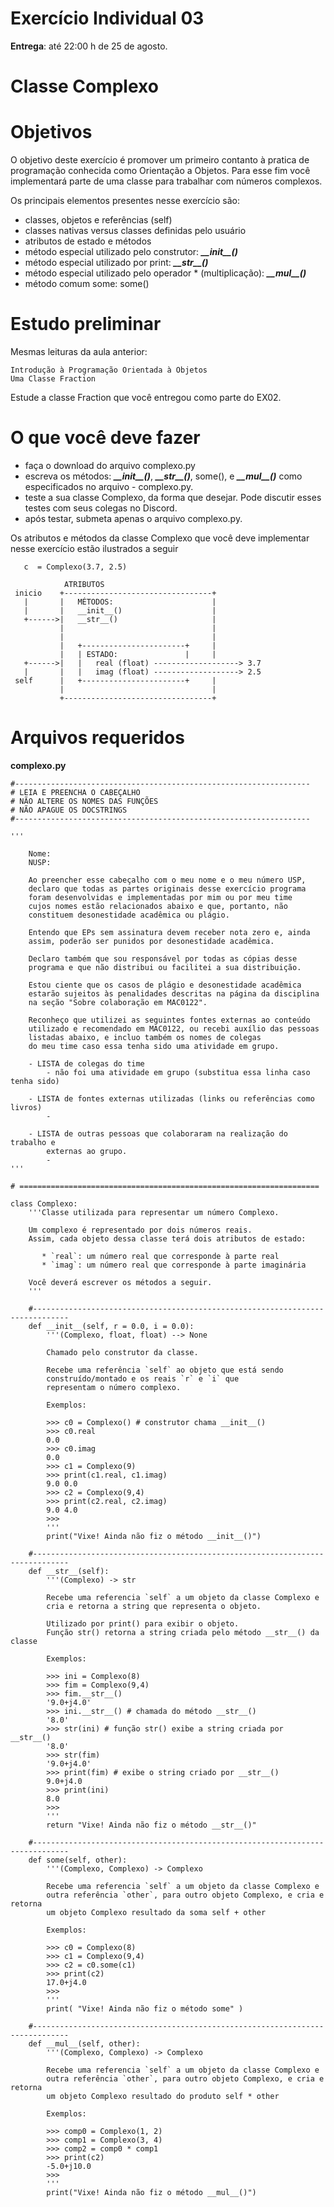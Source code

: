 # Exercício Individual 03
**Entrega**: até 22:00 h de 25 de agosto.


# Classe Complexo

# Objetivos

O objetivo deste exercício é promover um primeiro contanto à pratica de programação conhecida como Orientação a Objetos. Para esse fim você implementará parte de uma classe para trabalhar com números complexos.

Os principais elementos presentes nesse exercício são:

- classes, objetos e referências (self)
- classes nativas versus classes definidas pelo usuário
- atributos de estado e métodos
- método especial utilizado pelo construtor: ***\_\_init__()***
- método especial utilizado por print: ***\_\_str__()***
- método especial utilizado pelo operador * (multiplicação): ***\_\_mul__()***
- método comum some: some()

# Estudo preliminar

Mesmas leituras da aula anterior:

    Introdução à Programação Orientada à Objetos
    Uma Classe Fraction

Estude a classe Fraction que você entregou como parte do EX02.

# O que você deve fazer

- faça o download do arquivo complexo.py
- escreva os métodos: ***\_\_init__()***, ***\_\_str__()***, some(), e ***\_\_mul__()*** como especificados no arquivo - complexo.py.
- teste a sua classe Complexo, da forma que desejar. Pode discutir esses testes com seus colegas no Discord.
- após testar, submeta apenas o arquivo complexo.py.

Os atributos e métodos da classe Complexo que você deve implementar nesse exercício estão ilustrados a seguir
```
   c  = Complexo(3.7, 2.5) 

            ATRIBUTOS
 inicio    +---------------------------------+           
   |       |   MÉTODOS:                      |           
   |       |   __init__()                    |           
   +------>|   __str__()                     |
           |                                 |
           |                                 |
           |   +-----------------------+     |           
           |   | ESTADO:               |     |           
   +------>|   |   real (float) -------------------> 3.7   
   |       |   |   imag (float) -------------------> 2.5   
 self      |   +-----------------------+     |           
           |                                 |           
           +---------------------------------+
```

# Arquivos requeridos
**complexo.py**

```
#------------------------------------------------------------------
# LEIA E PREENCHA O CABEÇALHO 
# NÃO ALTERE OS NOMES DAS FUNÇÕES
# NÃO APAGUE OS DOCSTRINGS
#------------------------------------------------------------------

'''

    Nome:
    NUSP:

    Ao preencher esse cabeçalho com o meu nome e o meu número USP,
    declaro que todas as partes originais desse exercício programa
    foram desenvolvidas e implementadas por mim ou por meu time 
    cujos nomes estão relacionados abaixo e que, portanto, não 
    constituem desonestidade acadêmica ou plágio.
    
    Entendo que EPs sem assinatura devem receber nota zero e, ainda
    assim, poderão ser punidos por desonestidade acadêmica.

    Declaro também que sou responsável por todas as cópias desse
    programa e que não distribui ou facilitei a sua distribuição.
    
    Estou ciente que os casos de plágio e desonestidade acadêmica
    estarão sujeitos às penalidades descritas na página da disciplina
    na seção "Sobre colaboração em MAC0122".

    Reconheço que utilizei as seguintes fontes externas ao conteúdo 
    utilizado e recomendado em MAC0122, ou recebi auxílio das pessoas
    listadas abaixo, e incluo também os nomes de colegas
    do meu time caso essa tenha sido uma atividade em grupo.

    - LISTA de colegas do time 
        - não foi uma atividade em grupo (substitua essa linha caso tenha sido)

    - LISTA de fontes externas utilizadas (links ou referências como livros)
        - 

    - LISTA de outras pessoas que colaboraram na realização do trabalho e
        externas ao grupo.
        - 
'''

# ===================================================================

class Complexo:
    '''Classe utilizada para representar um número Complexo.

    Um complexo é representado por dois números reais. 
    Assim, cada objeto dessa classe terá dois atributos de estado:
 
       * `real`: um número real que corresponde à parte real
       * `imag`: um número real que corresponde à parte imaginária
 
    Você deverá escrever os métodos a seguir.
    '''

    #------------------------------------------------------------------------------
    def __init__(self, r = 0.0, i = 0.0):
        '''(Complexo, float, float) --> None

        Chamado pelo construtor da classe. 

        Recebe uma referência `self` ao objeto que está sendo
        construído/montado e os reais `r` e `i` que 
        representam o número complexo.

        Exemplos:

        >>> c0 = Complexo() # construtor chama __init__()
        >>> c0.real
        0.0
        >>> c0.imag
        0.0
        >>> c1 = Complexo(9)
        >>> print(c1.real, c1.imag)
        9.0 0.0
        >>> c2 = Complexo(9,4)
        >>> print(c2.real, c2.imag)
        9.0 4.0
        >>> 
        '''
        print("Vixe! Ainda não fiz o método __init__()")
        
    #------------------------------------------------------------------------------        
    def __str__(self):
        '''(Complexo) -> str

        Recebe uma referencia `self` a um objeto da classe Complexo e
        cria e retorna a string que representa o objeto.

        Utilizado por print() para exibir o objeto.
        Função str() retorna a string criada pelo método __str__() da classe  

        Exemplos:

        >>> ini = Complexo(8)
        >>> fim = Complexo(9,4)
        >>> fim.__str__()
        '9.0+j4.0'
        >>> ini.__str__() # chamada do método __str__()
        '8.0'
        >>> str(ini) # função str() exibe a string criada por __str__()
        '8.0'
        >>> str(fim) 
        '9.0+j4.0'
        >>> print(fim) # exibe o string criado por __str__()
        9.0+j4.0
        >>> print(ini)
        8.0
        >>>         
        '''
        return "Vixe! Ainda não fiz o método __str__()"    

    #------------------------------------------------------------------------------        
    def some(self, other):
        '''(Complexo, Complexo) -> Complexo

        Recebe uma referencia `self` a um objeto da classe Complexo e
        outra referência `other`, para outro objeto Complexo, e cria e retorna
        um objeto Complexo resultado da soma self + other
        
        Exemplos:

        >>> c0 = Complexo(8)
        >>> c1 = Complexo(9,4)
        >>> c2 = c0.some(c1)
        >>> print(c2)
        17.0+j4.0
        >>>         
        '''
        print( "Vixe! Ainda não fiz o método some" )

    #------------------------------------------------------------------------------        
    def __mul__(self, other):
        '''(Complexo, Complexo) -> Complexo

        Recebe uma referencia `self` a um objeto da classe Complexo e
        outra referência `other`, para outro objeto Complexo, e cria e retorna
        um objeto Complexo resultado do produto self * other
        
        Exemplos:

        >>> comp0 = Complexo(1, 2)
        >>> comp1 = Complexo(3, 4)
        >>> comp2 = comp0 * comp1
        >>> print(c2)
        -5.0+j10.0
        >>>         
        '''
        print("Vixe! Ainda não fiz o método __mul__()")
```